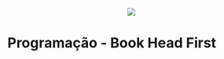 <div style="text-align: center;">
  <img src="http://www.headfirstlabs.com/Images/newbanner.png">
</div>

# Programação - Book Head First
